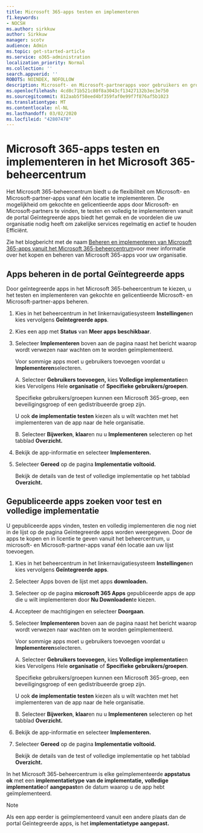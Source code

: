 ```yaml
---
title: Microsoft 365-apps testen en implementeren
f1.keywords:
- NOCSH
ms.author: sirkkuw
author: Sirkkuw
manager: scotv
audience: Admin
ms.topic: get-started-article
ms.service: o365-administration
localization_priority: Normal
ms.collection: ''
search.appverid: ''
ROBOTS: NOINDEX, NOFOLLOW
description: Microsoft- en Microsoft-partnerapps voor gebruikers en groepen in uw organisatie zoeken, testen en implementeren vanuit de portal Geïntegreerde apps in het Microsoft 365-beheercentrum.
ms.openlocfilehash: 4cd8c71b521c80f8a3043cf13427132b3ec3e750
ms.sourcegitcommit: 812aab5f58eed4bf359faf0e99f7f876af5b1023
ms.translationtype: MT
ms.contentlocale: nl-NL
ms.lasthandoff: 03/02/2020
ms.locfileid: "42807478"
---
```

# <a name="test-and-deploy-microsoft-365-apps-in-the-microsoft-365-admin-center"></a>Microsoft 365-apps testen en implementeren in het Microsoft 365-beheercentrum

Het Microsoft 365-beheercentrum biedt u de flexibiliteit om Microsoft- en Microsoft-partner-apps vanaf één locatie te implementeren. De mogelijkheid om gekochte en gelicentieerde apps door Microsoft- en Microsoft-partners te vinden, te testen en volledig te implementeren vanuit de portal Geïntegreerde apps biedt het gemak en de voordelen die uw organisatie nodig heeft om zakelijke services regelmatig en actief te houden Efficiënt.  

Zie het blogbericht met de naam [Beheren en implementeren van Microsoft 365-apps vanuit het Microsoft 365-beheercentrum](https://techcommunity.microsoft.com/t5/microsoft-365-blog/manage-and-deploy-microsoft-365-apps-from-the-microsoft-365/ba-p/1194324)voor meer informatie over het kopen en beheren van Microsoft 365-apps voor uw organisatie.
  
## <a name="manage-apps-in-the-integrated-apps-portal"></a>Apps beheren in de portal Geïntegreerde apps

Door geïntegreerde apps in het Microsoft 365-beheercentrum te kiezen, u het testen en implementeren van gekochte en gelicentieerde Microsoft- en Microsoft-partner-apps beheren. 

1. Kies in het beheercentrum in het linkernavigatiesysteem **Instellingen**en kies vervolgens **Geïntegreerde apps**. 

2. Kies een app met **Status** van **Meer apps beschikbaar**.

3. Selecteer **Implementeren** boven aan de pagina naast het bericht waarop wordt verwezen naar wachten om te worden geïmplementeerd.

    Voor sommige apps moet u gebruikers toevoegen voordat u **Implementeren**selecteren.

    A. Selecteer **Gebruikers toevoegen,** kies **Volledige implementatie**en kies Vervolgens Hele **organisatie** of **Specifieke gebruikers/groepen**.

    Specifieke gebruikers/groepen kunnen een Microsoft 365-groep, een beveiligingsgroep of een gedistribueerde groep zijn.

    U ook **de implementatie testen** kiezen als u wilt wachten met het implementeren van de app naar de hele organisatie.

    B. Selecteer **Bijwerken**, **klaar**en nu u **Implementeren** selecteren op het tabblad **Overzicht.**  

4. Bekijk de app-informatie en selecteer **Implementeren.** 

5. Selecteer **Gereed** op de pagina **Implementatie voltooid.** 

    Bekijk de details van de test of volledige implementatie op het tabblad **Overzicht.**

## <a name="find-published-apps-for-test-and-full-deployment"></a>Gepubliceerde apps zoeken voor test en volledige implementatie 

U gepubliceerde apps vinden, testen en volledig implementeren die nog niet in de lijst op de pagina Geïntegreerde apps worden weergegeven. Door de apps te kopen en in licentie te geven vanuit het beheercentrum, u microsoft- en Microsoft-partner-apps vanaf één locatie aan uw lijst toevoegen.

1. Kies in het beheercentrum in het linkernavigatiesysteem **Instellingen**en kies vervolgens **Geïntegreerde apps**. 

2. Selecteer Apps boven de lijst met apps **downloaden.**

3. Selecteer op de pagina **microsoft 365 Apps** gepubliceerde apps de app die u wilt implementeren door **Nu Downloaden**te kiezen.

4. Accepteer de machtigingen en selecteer **Doorgaan**.

5. Selecteer **Implementeren** boven aan de pagina naast het bericht waarop wordt verwezen naar wachten om te worden geïmplementeerd.

    Voor sommige apps moet u gebruikers toevoegen voordat u **Implementeren**selecteren.

    A. Selecteer **Gebruikers toevoegen,** kies **Volledige implementatie**en kies Vervolgens Hele **organisatie** of **Specifieke gebruikers/groepen**.

    Specifieke gebruikers/groepen kunnen een Microsoft 365-groep, een beveiligingsgroep of een gedistribueerde groep zijn.

    U ook **de implementatie testen** kiezen als u wilt wachten met het implementeren van de app naar de hele organisatie.

    B. Selecteer **Bijwerken**, **klaar**en nu u **Implementeren** selecteren op het tabblad **Overzicht.**  

6. Bekijk de app-informatie en selecteer **Implementeren.** 

7. Selecteer **Gereed** op de pagina **Implementatie voltooid.** 

    Bekijk de details van de test of volledige implementatie op het tabblad **Overzicht.**

In het Microsoft 365-beheercentrum is elke geïmplementeerde **appstatus** **ok** met een **implementatietype** **van de implementatie,** **volledige implementatie**of **aangepast**en de datum waarop u de app hebt geïmplementeerd.

> [!NOTE]
> Als een app eerder is geïmplementeerd vanuit een andere plaats dan de portal Geïntegreerde apps, is het **implementatietype** **aangepast.**
  